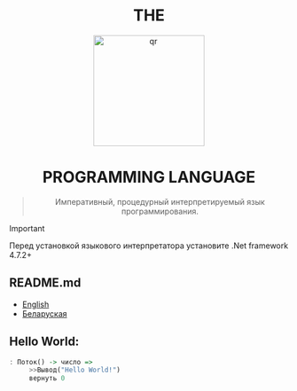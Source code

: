 <h1 align="center">THE</h1>
<div align="center">
     <img width="200px" src="01logo.png" alt="qr"/>
     
<h1>PROGRAMMING LANGUAGE</h1>

> Императивный, процедурный интерпретируемый язык программирования.
</div>


> [!IMPORTANT]
> Перед установкой языкового интерпретатора установите .Net framework 4.7.2+
## README.md
- [English](README.md)
- [Беларуская](README.by.md)
## Hello World:

```haskell
: Поток() -> число =>
     >>Вывод("Hello World!")
     вернуть 0
```
